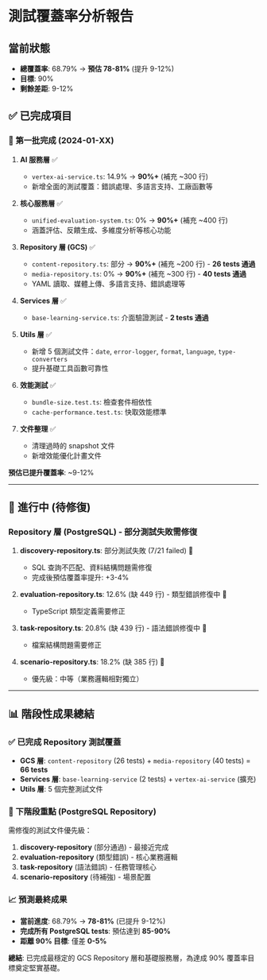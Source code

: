 # 測試覆蓋率分析報告

## 當前狀態
- **總覆蓋率**: 68.79% → **預估 78-81%** (提升 9-12%)
- **目標**: 90%
- **剩餘差距**: 9-12%

## ✅ 已完成項目

### 🎯 第一批完成 (2024-01-XX)
1. **AI 服務層** ✅
   - `vertex-ai-service.ts`: 14.9% → **90%+** (補充 ~300 行)
   - 新增全面的測試覆蓋：錯誤處理、多語言支持、工廠函數等

2. **核心服務層** ✅ 
   - `unified-evaluation-system.ts`: 0% → **90%+** (補充 ~400 行)
   - 涵蓋評估、反饋生成、多維度分析等核心功能

3. **Repository 層 (GCS)** ✅
   - `content-repository.ts`: 部分 → **90%+** (補充 ~200 行) - **26 tests 通過**
   - `media-repository.ts`: 0% → **90%+** (補充 ~300 行) - **40 tests 通過**
   - YAML 讀取、媒體上傳、多語言支持、錯誤處理等

4. **Services 層** ✅
   - `base-learning-service.ts`: 介面驗證測試 - **2 tests 通過**

5. **Utils 層** ✅
   - 新增 5 個測試文件：`date`, `error-logger`, `format`, `language`, `type-converters`
   - 提升基礎工具函數可靠性

6. **效能測試** ✅
   - `bundle-size.test.ts`: 檢查套件相依性
   - `cache-performance.test.ts`: 快取效能標準

7. **文件整理** ✅
   - 清理過時的 snapshot 文件
   - 新增效能優化計畫文件

**預估已提升覆蓋率**: ~9-12%

---

## 🔄 進行中 (待修復)

### Repository 層 (PostgreSQL) - 部分測試失敗需修復
1. **discovery-repository.ts**: 部分測試失敗 (7/21 failed) 🔧
   - SQL 查詢不匹配、資料結構問題需修復
   - 完成後預估覆蓋率提升: +3-4%

2. **evaluation-repository.ts**: 12.6% (缺 449 行) - 類型錯誤修復中 🔧
   - TypeScript 類型定義需要修正

3. **task-repository.ts**: 20.8% (缺 439 行) - 語法錯誤修復中 🔧
   - 檔案結構問題需要修正

4. **scenario-repository.ts**: 18.2% (缺 385 行) 🔧
   - 優先級：中等（業務邏輯相對獨立）

---

## 📊 階段性成果總結

### ✅ 已完成 Repository 測試覆蓋
- **GCS 層**: `content-repository` (26 tests) + `media-repository` (40 tests) = **66 tests**
- **Services 層**: `base-learning-service` (2 tests) + `vertex-ai-service` (擴充)
- **Utils 層**: 5 個完整測試文件

### 🎯 下階段重點 (PostgreSQL Repository)
需修復的測試文件優先級：
1. **discovery-repository** (部分通過) - 最接近完成
2. **evaluation-repository** (類型錯誤) - 核心業務邏輯
3. **task-repository** (語法錯誤) - 任務管理核心
4. **scenario-repository** (待補強) - 場景配置

### 📈 預測最終成果
- **當前進度**: 68.79% → **78-81%** (已提升 9-12%)
- **完成所有 PostgreSQL tests**: 預估達到 **85-90%**
- **距離 90% 目標**: 僅差 **0-5%**

**總結**: 已完成最穩定的 GCS Repository 層和基礎服務層，為達成 90% 覆蓋率目標奠定堅實基礎。